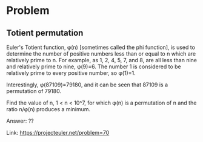 Problem
===

Totient permutation
---

Euler's Totient function, φ(n) [sometimes called the phi function], is used to determine the number of positive numbers less than or equal to n which are relatively prime to n. For example, as 1, 2, 4, 5, 7, and 8, are all less than nine and relatively prime to nine, φ(9)=6.
The number 1 is considered to be relatively prime to every positive number, so φ(1)=1.

Interestingly, φ(87109)=79180, and it can be seen that 87109 is a permutation of 79180.

Find the value of n, 1 < n < 10^7, for which φ(n) is a permutation of n and the ratio n/φ(n) produces a minimum.


Answer: ??

Link: https://projecteuler.net/problem=70